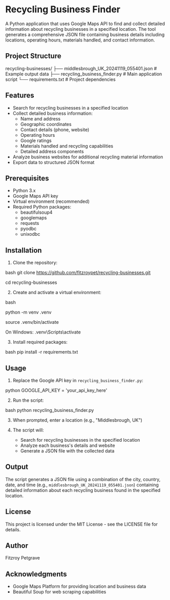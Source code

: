 # Recycling Business Finder

A Python application that uses Google Maps API to find and collect detailed information about recycling businesses in a specified location. The tool generates a comprehensive JSON file containing business details including locations, operating hours, materials handled, and contact information.

## Project Structure

recycling-businesses/
├── middlesbrough_UK_20241119_055401.json # Example output data
├── recycling_business_finder.py # Main application script
└── requirements.txt # Project dependencies


## Features

- Search for recycling businesses in a specified location
- Collect detailed business information:
  - Name and address
  - Geographic coordinates
  - Contact details (phone, website)
  - Operating hours
  - Google ratings
  - Materials handled and recycling capabilities
  - Detailed address components
- Analyze business websites for additional recycling material information
- Export data to structured JSON format

## Prerequisites

- Python 3.x
- Google Maps API key
- Virtual environment (recommended)
- Required Python packages:
  - beautifulsoup4
  - googlemaps
  - requests
  - pyodbc
  - unixodbc

## Installation

1. Clone the repository:

bash
git clone https://github.com/fitzroypet/recycling-businesses.git

cd recycling-businesses


2. Create and activate a virtual environment:

bash

python -m venv .venv


source .venv/bin/activate 


On Windows: .venv\Scripts\activate


3. Install required packages:

bash
pip install -r requirements.txt


## Usage

1. Replace the Google API key in `recycling_business_finder.py`:

python
GOOGLE_API_KEY = 'your_api_key_here'

2. Run the script:

bash
python recycling_business_finder.py


3. When prompted, enter a location (e.g., "Middlesbrough, UK")

4. The script will:
   - Search for recycling businesses in the specified location
   - Analyze each business's details and website
   - Generate a JSON file with the collected data

## Output

The script generates a JSON file using a combination of the city, country, date, and time (e.g., `middlesbrough_UK_20241119_055401.json`) containing detailed information about each recycling business found in the specified location.

## License

This project is licensed under the MIT License - see the LICENSE file for details.

## Author

Fitzroy Petgrave

## Acknowledgments

- Google Maps Platform for providing location and business data
- Beautiful Soup for web scraping capabilities


